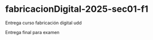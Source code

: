 # fabricacionDigital-2025-sec01-f1
Entrega curso fabricación digital udd


Entrega final para examen
